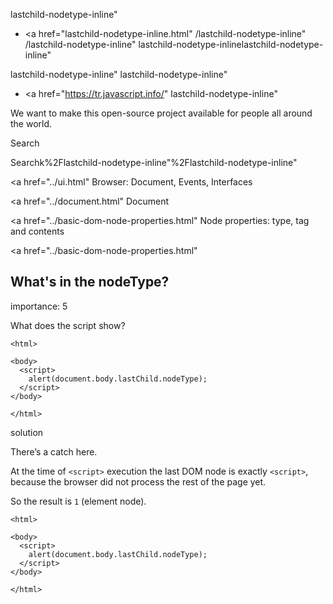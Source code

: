 lastchild-nodetype-inline"

- <a href="lastchild-nodetype-inline.html"
  /lastchild-nodetype-inline"
  /lastchild-nodetype-inline"
  lastchild-nodetype-inlinelastchild-nodetype-inline"

<!-- -->

lastchild-nodetype-inline"
lastchild-nodetype-inline"

- <a href="https://tr.javascript.info/"
  lastchild-nodetype-inline"

We want to make this open-source project available for people all around the world.

Search

Searchk%2Flastchild-nodetype-inline"%2Flastchild-nodetype-inline" </a>

<a href="../ui.html" Browser: Document, Events, Interfaces</span></a>

<a href="../document.html" Document</span></a>

<a href="../basic-dom-node-properties.html" Node properties: type, tag and contents</span></a>

<a href="../basic-dom-node-properties.html"

## What's in the nodeType?

<span class="task__importance" title="How important is the task, from 1 to 5">importance: 5</span>

What does the script show?

    <html>

    <body>
      <script>
        alert(document.body.lastChild.nodeType);
      </script>
    </body>

    </html>

solution

There’s a catch here.

At the time of `<script>` execution the last DOM node is exactly `<script>`, because the browser did not process the rest of the page yet.

So the result is `1` (element node).

<a href="lastchild-nodetype-inline.html#" class="toolbar__button toolbar__button_run" title="show"></a>

<a href="lastchild-nodetype-inline.html#" class="toolbar__button toolbar__button_edit" title="open in sandbox"></a>

    <html>

    <body>
      <script>
        alert(document.body.lastChild.nodeType);
      </script>
    </body>

    </html>
